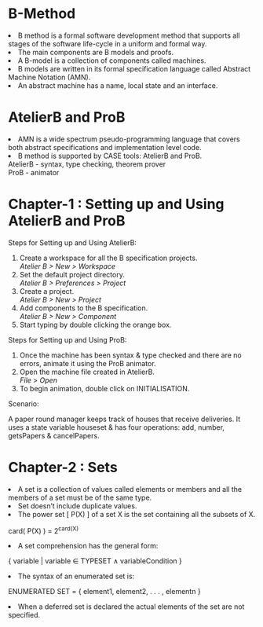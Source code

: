 # B-Method

<li> B method is a formal software development method that supports all stages of the software life-cycle in a uniform and formal way. </li>
<li> The main components are B models and proofs. </li>
<li> A B-model is a collection of components called machines. </li>
<li> B models are written in its formal specification language called Abstract Machine Notation (AMN). </li>
<li> An abstract machine has a name, local state and an interface. </li>

# AtelierB and ProB

<li> AMN is a wide spectrum pseudo-programming language that covers both abstract specifications and implementation level code. </li>
<li> B method is supported by CASE tools: AtelierB and ProB.</li>
AtelierB - syntax, type checking, theorem prover <br>
ProB - animator

# Chapter-1 : Setting up and Using AtelierB and ProB
Steps for Setting up and Using AtelierB:
<ol>
  <li> Create a workspace for all the B specification projects.</li>
  <i>Atelier B > New > Workspace</i>
  <li> Set the default project directory.</li>
  <i>Atelier B > Preferences > Project</i>
  <li> Create a project.</li>
  <i>Atelier B > New > Project</i>
  <li> Add components to the B specification.</li>
  <i>Atelier B > New > Component</i>
  <li> Start typing by double clicking the orange box.</li>
</ol>

Steps for Setting up and Using ProB:
<ol>
  <li> Once the machine has been syntax & type checked and there are no errors, animate it using the ProB animator.
  <li> Open the machine file created in AtelierB.</li>
  <i>File > Open</i>
  <li> To begin animation, double click on INITIALISATION.</li>
</ol>

Scenario:
<p>A paper round manager keeps track of houses that receive deliveries. It uses a state variable houseset & has four operations: add, number, getsPapers & cancelPapers.</p>

# Chapter-2 : Sets
<li>A set is a collection of values called elements or members and all the members of a set must be of the same type.</li>
<li>Set doesn’t include duplicate values.</li>
<li>The power set [ P(X) ] of a set X is the set containing all the subsets of X.</li>
<p>card( P(X) ) = 2<sup>card(X)</sup></p>
<li>A set comprehension has the general form:</li>
<p>{ variable | variable ∈ TYPESET ∧ variableCondition }</p>
<li>The syntax of an enumerated set is:</li>
<p>ENUMERATED SET = { element1, element2, . . . , elementn }</p>
<li>When a deferred set is declared the actual elements of the set are not specified.</li>

